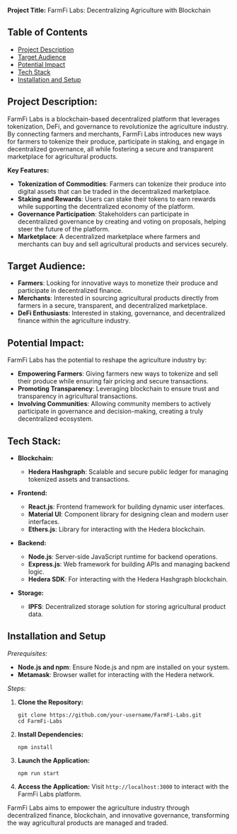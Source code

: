 **Project Title:** FarmFi Labs: Decentralizing Agriculture with Blockchain

## Table of Contents

- [Project Description](#project-description)
- [Target Audience](#target-audience)
- [Potential Impact](#potential-impact)
- [Tech Stack](#tech-stack)
- [Installation and Setup](#installation-and-setup)

## Project Description:

FarmFi Labs is a blockchain-based decentralized platform that leverages tokenization, DeFi, and governance to revolutionize the agriculture industry. By connecting farmers and merchants, FarmFi Labs introduces new ways for farmers to tokenize their produce, participate in staking, and engage in decentralized governance, all while fostering a secure and transparent marketplace for agricultural products.

**Key Features:**

- **Tokenization of Commodities**: Farmers can tokenize their produce into digital assets that can be traded in the decentralized marketplace.
- **Staking and Rewards**: Users can stake their tokens to earn rewards while supporting the decentralized economy of the platform.
- **Governance Participation**: Stakeholders can participate in decentralized governance by creating and voting on proposals, helping steer the future of the platform.
- **Marketplace**: A decentralized marketplace where farmers and merchants can buy and sell agricultural products and services securely.

## Target Audience:

- **Farmers**: Looking for innovative ways to monetize their produce and participate in decentralized finance.
- **Merchants**: Interested in sourcing agricultural products directly from farmers in a secure, transparent, and decentralized marketplace.
- **DeFi Enthusiasts**: Interested in staking, governance, and decentralized finance within the agriculture industry.

## Potential Impact:

FarmFi Labs has the potential to reshape the agriculture industry by:

- **Empowering Farmers**: Giving farmers new ways to tokenize and sell their produce while ensuring fair pricing and secure transactions.
- **Promoting Transparency**: Leveraging blockchain to ensure trust and transparency in agricultural transactions.
- **Involving Communities**: Allowing community members to actively participate in governance and decision-making, creating a truly decentralized ecosystem.

## Tech Stack:

- **Blockchain:**
   - **Hedera Hashgraph**: Scalable and secure public ledger for managing tokenized assets and transactions.

- **Frontend:**
   - **React.js**: Frontend framework for building dynamic user interfaces.
   - **Material UI**: Component library for designing clean and modern user interfaces.
   - **Ethers.js**: Library for interacting with the Hedera blockchain.
  
- **Backend:**
   - **Node.js**: Server-side JavaScript runtime for backend operations.
   - **Express.js**: Web framework for building APIs and managing backend logic.
   - **Hedera SDK**: For interacting with the Hedera Hashgraph blockchain.

- **Storage:**
   - **IPFS**: Decentralized storage solution for storing agricultural product data.

## Installation and Setup

*Prerequisites:*

- **Node.js and npm**: Ensure Node.js and npm are installed on your system.
- **Metamask**: Browser wallet for interacting with the Hedera network.

*Steps:*

1. **Clone the Repository:**
   ```
   git clone https://github.com/your-username/FarmFi-Labs.git
   cd FarmFi-Labs
   ```

2. **Install Dependencies:**
   ```
   npm install
   ```

3. **Launch the Application:**
   ```
   npm run start
   ```

4. **Access the Application:**
   Visit `http://localhost:3000` to interact with the FarmFi Labs platform.

FarmFi Labs aims to empower the agriculture industry through decentralized finance, blockchain, and innovative governance, transforming the way agricultural products are managed and traded.
